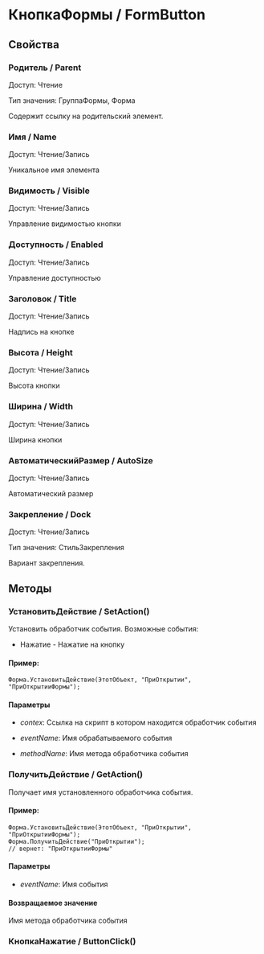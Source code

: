 
# КнопкаФормы / FormButton

## Свойства
    
### Родитель / Parent
Доступ: Чтение

Тип значения: ГруппаФормы, Форма

    
    
Содержит ссылку на родительский элемент.

  
  
### Имя / Name
Доступ: Чтение/Запись
    
    
Уникальное имя элемента


  
  
### Видимость / Visible
Доступ: Чтение/Запись
    
    
Управление видимостью кнопки


  
  
### Доступность / Enabled
Доступ: Чтение/Запись
    
    
Управление доступностью


  
  
### Заголовок / Title
Доступ: Чтение/Запись
    
    
Надпись на кнопке


  
  
### Высота / Height
Доступ: Чтение/Запись
    
    
Высота кнопки


  
  
### Ширина / Width
Доступ: Чтение/Запись
    
    
Ширина кнопки


  
  
### АвтоматическийРазмер / AutoSize
Доступ: Чтение/Запись
    
    
Автоматический размер


  
  
### Закрепление / Dock
Доступ: Чтение/Запись

Тип значения: СтильЗакрепления

    
    
Вариант закрепления.

  
  
## Методы
    
### УстановитьДействие / SetAction()
    
    
    
Установить обработчик события.
Возможные события:
- Нажатие - Нажатие на кнопку


  
  
#### Пример:
    Форма.УстановитьДействие(ЭтотОбъект, "ПриОткрытии", "ПриОткрытииФормы");
    

#### Параметры

* *contex*: Ссылка на скрипт в котором находится обработчик события

* *eventName*: Имя обрабатываемого события

* *methodName*: Имя метода обработчика события

### ПолучитьДействие / GetAction()
    
    
    
Получает имя установленного обработчика события.


  
  
#### Пример:
    Форма.УстановитьДействие(ЭтотОбъект, "ПриОткрытии", "ПриОткрытииФормы");
    Форма.ПолучитьДействие("ПриОткрытии");
    // вернет: "ПриОткрытииФормы"
    

#### Параметры

* *eventName*: Имя события

#### Возвращаемое значение

Имя метода обработчика события

  
### КнопкаНажатие / ButtonClick()
    
